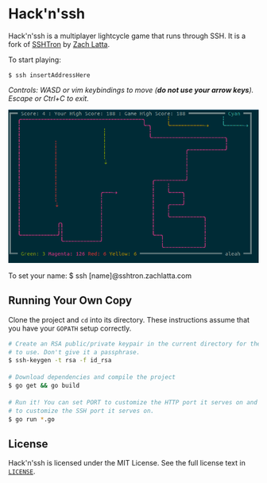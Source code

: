 # Hack'n'ssh

Hack'n'ssh is a multiplayer lightcycle game that runs through SSH. It is a fork of [SSHTron](https://github.com/zachlatta/sshtron) by [Zach Latta](https://github.com/zachlatta).

To start playing:

    $ ssh insertAddressHere

_Controls: WASD or vim keybindings to move (**do not use your arrow keys**). Escape or Ctrl+C to exit._

![Demo](static/img/gameplay.gif)

To set your name:
    $ ssh [name]@sshtron.zachlatta.com

## Running Your Own Copy

Clone the project and `cd` into its directory. These instructions assume that you have your `GOPATH` setup correctly.

```sh
# Create an RSA public/private keypair in the current directory for the server
# to use. Don't give it a passphrase.
$ ssh-keygen -t rsa -f id_rsa

# Download dependencies and compile the project
$ go get && go build

# Run it! You can set PORT to customize the HTTP port it serves on and SSH_PORT
# to customize the SSH port it serves on.
$ go run *.go
```

## License

Hack'n'ssh is licensed under the MIT License. See the full license text in [`LICENSE`](LICENSE).
